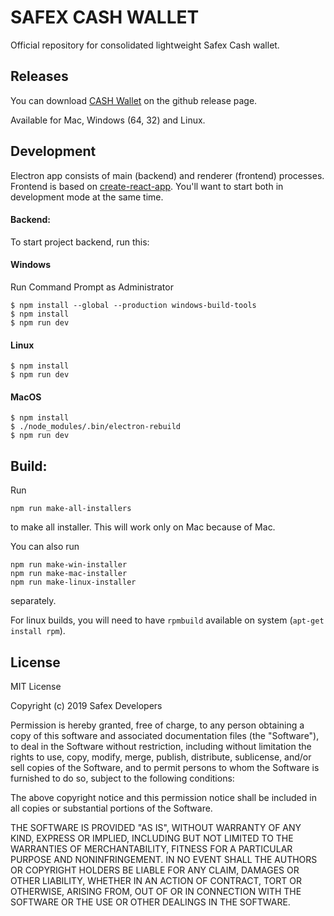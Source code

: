 # SAFEX CASH WALLET

Official repository for consolidated lightweight Safex Cash wallet.

## Releases

You can download [CASH Wallet](https://github.com/safex/wallet/releases) on the github release page.

Available for Mac, Windows (64, 32) and Linux.

## Development

Electron app consists of main (backend) and renderer (frontend) processes. Frontend is based on [create-react-app](https://github.com/facebook/create-react-app). You'll want to start both in development mode at the same time.

#### Backend:

To start project backend, run this:

#### Windows

Run Command Prompt as Administrator

```
$ npm install --global --production windows-build-tools
$ npm install
$ npm run dev
```

#### Linux

```
$ npm install
$ npm run dev
```

#### MacOS

```
$ npm install
$ ./node_modules/.bin/electron-rebuild
$ npm run dev
```

## Build:

Run

```
npm run make-all-installers
```

to make all installer. This will work only on Mac because of Mac.

You can also run

```
npm run make-win-installer
npm run make-mac-installer
npm run make-linux-installer
```

separately.

For linux builds, you will need to have `rpmbuild` available on system (`apt-get install rpm`).

## License

MIT License

Copyright (c) 2019 Safex Developers

Permission is hereby granted, free of charge, to any person obtaining a copy
of this software and associated documentation files (the "Software"), to deal
in the Software without restriction, including without limitation the rights
to use, copy, modify, merge, publish, distribute, sublicense, and/or sell
copies of the Software, and to permit persons to whom the Software is
furnished to do so, subject to the following conditions:

The above copyright notice and this permission notice shall be included in all
copies or substantial portions of the Software.

THE SOFTWARE IS PROVIDED "AS IS", WITHOUT WARRANTY OF ANY KIND, EXPRESS OR
IMPLIED, INCLUDING BUT NOT LIMITED TO THE WARRANTIES OF MERCHANTABILITY,
FITNESS FOR A PARTICULAR PURPOSE AND NONINFRINGEMENT. IN NO EVENT SHALL THE
AUTHORS OR COPYRIGHT HOLDERS BE LIABLE FOR ANY CLAIM, DAMAGES OR OTHER
LIABILITY, WHETHER IN AN ACTION OF CONTRACT, TORT OR OTHERWISE, ARISING FROM,
OUT OF OR IN CONNECTION WITH THE SOFTWARE OR THE USE OR OTHER DEALINGS IN THE
SOFTWARE.
